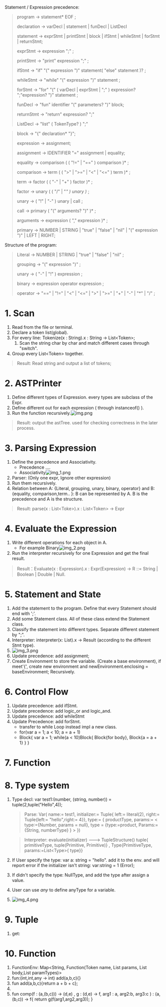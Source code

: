 Statement / Expression precedence:
> program        → statement* EOF ; 
> 
> declaration   → varDecl | statement | funDecl | ListDecl
> 
> statement      → exprStmt | printStmt | block | ifStmt | whileStmt | forStmt | returnStmt; 
> 
> exprStmt       → expression ";" ;
> 
> printStmt      → "print" expression ";" ;
> 
> ifStmt → "if" "(" expression ")" statement( "else" statement )? ;
> 
> whileStmt    → "while" "(" expression ")" statement ;
> 
> forStmt  → "for" "(" ( varDecl | exprStmt | ";" ) expression? ";"expression? ")" statement ;
> 
> funDecl → "fun" identifier "(" parameters? ")" block;
> 
> returnStmt → "return" expression? ";"
> 
> ListDecl -> "list" ( TokenType? ) ";"


> block → "{" declaration* "}";
> 
>expression     → assignment;
> 
>assignment → IDENTIFIER "=" assignment | equality;
> 
>equality       → comparison ( ( "!=" | "==" ) comparison )* ;
> 
>comparison     → term ( ( ">" | ">=" | "<" | "<=" ) term )* ;
> 
>term           → factor ( ( "-" | "+" ) factor )* ;
> 
>factor         → unary ( ( "/" | "*" ) unary )* ;
> 
>unary          → ( "!" | "-" ) unary | call ;
> 
> call          → primary ( "(" arguments? ")" )* ;
> 
> arguments     → expression ( "," expression )* ;
> 
>primary        → NUMBER | STRING | "true" | "false" | "nil" | "(" expression ")" | LEFT | RIGHT;


Structure of the program:
>Literal        → NUMBER | STRING | "true" | "false" | "nil" ;
> 
>grouping       → "(" expression ")" ;
> 
>unary          → ( "-" | "!" ) expression ;
> 
>binary         → expression operator expression ;
> 
>operator       → "==" | "!=" | "<" | "<=" | ">" | ">=" | "+"  | "-"  | "*" | "/" ;


# 1. Scan
1. Read from the file or terminal.
2. Declare a token list(global).
3. For every line:   Tokenize(x : String).x : String -> List\<Token>;
    1. Scan the string char by char and match different cases through "switch".
4. Group every List\<Token> together.

> Result: Read string and output a list of tokens;


# 2. ASTPrinter
1. Define different types of Expression. every types are subclass of the Expr.
2. Define different out for each expression ( through instanceof() ).
3. Run the function recursively.![img.png](img.png)
> Result: output the astTree. used for checking correctness in the later process.

# 3. Parsing Expression
1. Define the precedence and Associativity.
   - Precedence ....
   - Associativity![img_1.png](img_1.png)
2. Parser:   (Only one expr, Ignore other expression)
3. Run them recursively.
4. Relation between A: {Literal, grouping, unary, binary, operator} and B: {equality, comparison,term.. }:
B can be represented by A. B is the precedence and A is the structure.
> Result: parse(x : List&lt;Toke>).x : List&lt;Token> -> Expr

# 4. Evaluate the Expression
1. Write different operations for each object in A. 
   - For example Binary![img_2.png](img_2.png)
2. Run the interpreter recursively for one Expression and get the final result.
>Result：Evaluate(x : Expression).x : Expr(Expression) -> R ::= String | Boolean | Double | Null.

# 5. Statement and State
1. Add the statement to the program. Define that every Statement should end with ';'. 
2. Add some Statement class. All of these class extend the Statement class.
3. Classify the statement into different types. Separate different statement by ";".
4. Interpreter: interpreter(x: List<Stmt>).x -> Result (according to the different Stmt type).
5. ![img_3.png](img_3.png)
6. Update precedence: add assignment;
7. Create Environment to store the variable. (Create a base environment), if meet'{', create new environment and 
newEnvironment.enclosing  = baseEnvironment; Recursively.

# 6. Control Flow
1. Update precedence: add ifStmt. 
2. Update precedence: add logic_or and logic_and.
3. Update precedence: add whileStmt
4. Update Precedence: add forStmt.
   - transfer to while Loop instead impl a new class.
   - for(var a = 1; a < 10; a = a + 1)
   - Block{ var a = 1; while(a < 10)Block{ Block{for body}, Block{a = a + 1} } }

# 7. Function

# 8. Type system
1. Type decl: var test1:(number, (string, number)) = tuple(2,tuple("Hello",4));
   > Parse: Var( name:= test1, 
   > initializer:= Tuple{ left:= literal(2), right:= Tuple{left:= "hello",right:= 4}}, 
   > type:= { productType, 
   > params:= < type:={Number, params = null}, type = {type:=product, Params:={String, numberType} } > })

   > Interpreter: evaluate(initializer) ---> TupleStructure()
   > tuple{ primitiveType, tuple(Primitive, Primitive)} , Type{PrimitiveType, params:=List\<Type\>{ type}}
2. If User specify the type: var a: string = "hello". add it to the env. and will report error if the 
initializer isn't string: var:string = 1 (Error); 
3. If didn't specify the type: NullType, and add the type after assign a value.
4. User can use *any* to define anyType for a variable.
5. ![img_4.png](img_4.png)

# 9. Tuple
1. get: 

# 10. Function
1. FunctionEnv: Map<String,  Function(Token name, List<Token> params, List<Stmt> body,List<Type> paramTypes)> 
2. fun:(int,int,any -> int) add(a,b,c){}
3. fun add(a,b,c){return a + b + c};
4. 
5. fun comp(f : (a,(b,c))) -> (d,e) , g : (d,e) -> f, arg1 : a, arg2:b, arg3:c ) : (a,(b,c)) -> f{
       return g(f(arg1,arg2,arg3));
   }
